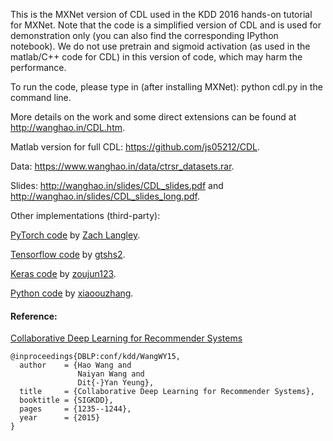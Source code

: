 This is the MXNet version of CDL used in the KDD 2016 hands-on tutorial for MXNet. Note that the code is a simplified version of CDL and is used for demonstration only (you can also find the corresponding IPython notebook). We do not use pretrain and sigmoid activation (as used in the matlab/C++ code for CDL) in this version of code, which may harm the performance.

To run the code, please type in (after installing MXNet):
python cdl.py
in the command line.

More details on the work and some direct extensions can be found at http://wanghao.in/CDL.htm.

Matlab version for full CDL: https://github.com/js05212/CDL.

Data: https://www.wanghao.in/data/ctrsr_datasets.rar.

Slides: http://wanghao.in/slides/CDL_slides.pdf and http://wanghao.in/slides/CDL_slides_long.pdf.

Other implementations (third-party):

[PyTorch code](https://github.com/zlangley/collaborative-deep-learning) by [Zach Langley](https://github.com/zlangley).

[Tensorflow code](https://github.com/gtshs2/Collaborative_Deep_Learning) by [gtshs2](https://github.com/gtshs2).

[Keras code](https://github.com/zoujun123/Keras-CDL) by [zoujun123](https://github.com/zoujun123).

[Python code](https://github.com/xiaoouzhang/Collaborative-Deep-Learning-for-Recommender-Systems) by [xiaoouzhang](https://github.com/xiaoouzhang).

#### Reference:
[Collaborative Deep Learning for Recommender Systems](http://wanghao.in/paper/KDD15_CDL.pdf)
```
@inproceedings{DBLP:conf/kdd/WangWY15,
  author    = {Hao Wang and
               Naiyan Wang and
               Dit{-}Yan Yeung},
  title     = {Collaborative Deep Learning for Recommender Systems},
  booktitle = {SIGKDD},
  pages     = {1235--1244},
  year      = {2015}
}

```
<br>

